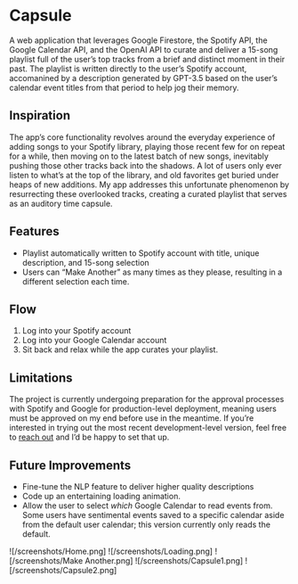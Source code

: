 # Capsule
A web application that leverages Google Firestore, the Spotify API, the Google Calendar API, and the OpenAI API to curate and deliver a 15-song playlist full of the user’s top tracks from a brief and distinct moment in their past. The playlist is written directly to the user’s Spotify account, accomanined by a description generated by GPT-3.5 based on the user’s calendar event titles from that period to help jog their memory. 

## Inspiration
The app’s core functionality revolves around the everyday experience of adding songs to your Spotify library, playing those recent few for on repeat for a while, then moving on to the latest batch of new songs, inevitably pushing those other tracks back into the shadows. A lot of users only ever listen to what’s at the top of the library, and old favorites get buried under heaps of new additions. My app addresses this unfortunate phenomenon by resurrecting these overlooked tracks, creating a curated playlist that serves as an auditory time capsule. 

## Features
- Playlist automatically written to Spotify account with title, unique description, and 15-song selection 
- Users can “Make Another” as many times as they please, resulting in a different selection each time. 

## Flow
1. Log into your Spotify account
2. Log into your Google Calendar account
3. Sit back and relax while the app curates your playlist. 

## Limitations
The project is currently undergoing preparation for the approval processes with Spotify and Google for production-level deployment, meaning users must be approved on my end before use in the meantime. If you’re interested in trying out the most recent development-level version, feel free to [reach out](https://www.linkedin.com/in/geneva-ng/) and I’d be happy to set that up. 

## Future Improvements
- Fine-tune the NLP feature to deliver higher quality descriptions
- Code up an entertaining loading animation.
- Allow the user to select _which_ Google Calendar to read events from. Some users have sentimental events saved to a specific calendar aside from the default user calendar; this version currently only reads the default.

![/screenshots/Home.png]
![/screenshots/Loading.png]
![/screenshots/Make Another.png]
![/screenshots/Capsule1.png]
![/screenshots/Capsule2.png]

